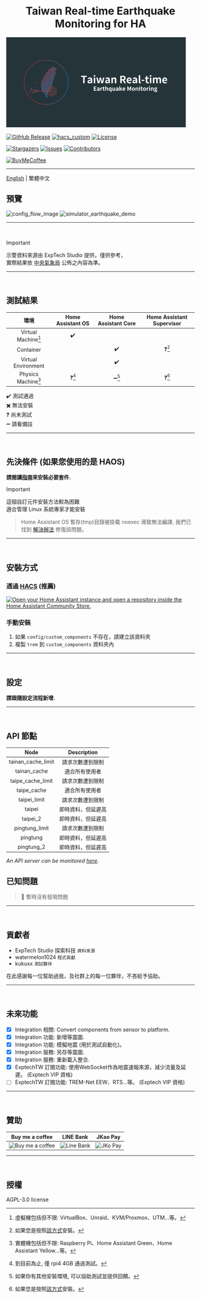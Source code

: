 <h1 align="center">Taiwan Real-time Earthquake Monitoring for HA</h1>

![Logo](https://raw.githubusercontent.com/J1A-T13N/ha-trem/main/docs/media/logo.png)

[![GitHub Release][releases-shield]][releases]
[![hacs_custom][hacs_custom_shield]][hacs_custom]
[![License][license-shield]](LICENSE)

[![Stargazers][stars-shield]][stars-url]
[![Issues][issues-shield]][issues-url]
[![Contributors][contributors-shield]][contributors-url]

[![BuyMeCoffee][buymecoffee-shield]][buymecoffee]

<hr>

[English](README.md) | 繁體中文<br>


## 預覽

![config_flow_image](https://github.com/J1A-T13N/ha-trem/assets/29163857/a6f4cc49-0521-4f27-a894-9fb1273be1cf)
![simulator_earthquake_demo](https://github.com/J1A-T13N/ha-trem/assets/29163857/b62dab7a-2935-4477-8297-f7e275df0a81)

<hr>
<br>


> [!IMPORTANT]
>示警資料來源由 ExpTech Studio 提供，僅供參考，<br>
>實際結果依 [中央氣象局](https://scweb.cwa.gov.tw/en-US) 公佈之內容為準。

<hr>
<br>


## 測試結果

| 環境 | Home Assistant OS | Home Assistant Core | Home Assistant Supervisor |
| :------------: | :------------: | :------------: | :------------: |
| Virtual Machine[^1] | :heavy_check_mark: |  |  |
| Container |  | :heavy_check_mark: | :question:[^2] |
| Virtual Environment |  | :heavy_check_mark: |  |
| Physics Machine[^3] | :question:[^4] | :heavy_minus_sign:[^5] | :question:[^2] |

:heavy_check_mark: 測試通過<br>
:heavy_multiplication_x: 無法安裝<br>
:question: 尚未測試<br>
:heavy_minus_sign: 請看備註<br>
[^1]: 虛擬機包括但不限: VirtualBox、Unraid、KVM/Proxmox、UTM...等。
[^2]: 如果您是按照[該方式](https://github.com/home-assistant/supervised-installer)安裝。
[^3]: 實體機包括但不限: Raspberry Pi、Home Assistant Green、Home Assistant Yellow...等。
[^4]: 到目前為止, 僅 rpi4 4GB 通過測試。
[^5]: 如果你有其他安裝環境, 可以協助測試並提供回饋。

<hr>
<br>


## 先決條件 (如果您使用的是 HAOS)
**請閱讀[指南](docs/haos_guide.md)來安裝必要套件.**

> [!IMPORTANT]
> 這個自訂元件安裝方法較為困難<br>
> 適合管理 Linux 系統專家才能安裝

> Home Assistant OS 暫存(tmp)目錄被掛載 noexec 導致無法編譯, 我們已找到 [解決辦法](https://github.com/home-assistant/core/issues/118717) 修復該問題。

<hr>
<br>


## 安裝方式

### 透過 [HACS](https://hacs.xyz/) (推薦)
[![Open your Home Assistant instance and open a repository inside the Home Assistant Community Store.](https://my.home-assistant.io/badges/hacs_repository.svg)](https://my.home-assistant.io/redirect/hacs_repository/?owner=J1A-T13N&repository=ha-trem&category=Integration)

### 手動安裝
1. 如果 `config/custom_components` 不存在，請建立該資料夾
2. 複製 `trem` 到 `custom_components` 資料夾內

<hr>
<br>


## 設定
**請跟隨設定流程新增.**

<hr>
<br>


## API 節點

| Node               | Description      |
| :----------------: | :--------------: |
| tainan_cache_limit | 請求次數遭到限制　 |
| tainan_cache       | 適合所有使用者　　 |
| taipe_cache_limit  | 請求次數遭到限制　 |
| taipe_cache        | 適合所有使用者　　 |
| taipei_limit       | 請求次數遭到限制　 |
| taipei             | 即時資料，但延遲高 |
| taipei_2           | 即時資料，但延遲高 |
| pingtung_limit     | 請求次數遭到限制　 |
| pingtung           | 即時資料，但延遲高 |
| pingtung_2         | 即時資料，但延遲高 |

*An API server can be monitored [here](https://status.exptech.dev/).*<br>


## 已知問題

> :tada: 暫時沒有發現問題

<hr>
<br>


## 貢獻者

- ExpTech Studio 探索科技 `資料來源`
- watermelon1024 `程式貢獻`
- kukuxx `測試夥伴`

<p>在此感謝每一位幫助過我，及社群上的每一位夥伴，不吝給予協助。</p>

<hr>
<br>


## 未來功能

- [x] Integration 相關: Convert components from sensor to platform.
- [x] Integration 功能: 新增等震圖.
- [x] Integration 功能: 模擬地震 (用於測試自動化)。
- [x] Integration 服務: 另存等震圖.
- [x] Integration 服務: 重新載入整合.
- [x] ExptechTW 訂閱功能: 使用WebSocket作為地震速報來源，減少流量及延遲。 (Exptech VIP 資格)
- [ ] ExptechTW 訂閱功能: TREM-Net EEW、RTS...等。 (Exptech VIP 資格)

<hr>
<br>


## 贊助

| Buy me a coffee | LINE Bank | JKao Pay |
| :------------: | :------------: | :------------: |
| <img src="https://github.com/J1A-T13N/ha-trem/assets/29163857/e61afedc-1fce-47a1-a6c3-00bc1a9a5329" alt="Buy me a coffee" height="200" width="200">  | <img src="https://github.com/J1A-T13N/ha-trem/assets/29163857/a0af96ea-7e03-47de-83ae-3c11b2e27c57" alt="Line Bank" height="200" width="200">  | <img src="https://github.com/J1A-T13N/ha-trem/assets/29163857/333def56-cf08-4f8e-a188-9067cc4f63d9" alt="JKo Pay" height="200" width="200">  |

<hr>
<br>


## 授權
AGPL-3.0 license


[releases-shield]: https://img.shields.io/github/release/J1A-T13N/ha-trem.svg?style=for-the-badge
[releases]: https://github.com/J1A-T13N/ha-trem/releases
[hacs_custom_shield]: https://img.shields.io/badge/HACS-Custom-orange.svg?style=for-the-badge
[hacs_custom]: https://hacs.xyz/docs/faq/custom_repositories
[stars-shield]: https://img.shields.io/github/stars/J1A-T13N/ha-trem.svg?style=for-the-badge
[stars-url]: https://github.com/watermelon1024/EEW/stargazers
[issues-shield]: https://img.shields.io/github/issues/J1A-T13N/ha-trem.svg?style=for-the-badge
[issues-url]: https://github.com/J1A-T13N/ha-trem/issues
[contributors-shield]: https://img.shields.io/github/contributors/J1A-T13N/ha-trem.svg?style=for-the-badge
[contributors-url]: https://github.com/J1A-T13N/ha-trem/graphs/contributors
[license-shield]: https://img.shields.io/github/license/J1A-T13N/ha-trem.svg?style=for-the-badge
[buymecoffee-shield]: https://img.shields.io/badge/buy%20me%20a%20coffee-donate-yellow.svg?style=for-the-badge
[buymecoffee]: https://www.buymeacoffee.com/j1at13n

